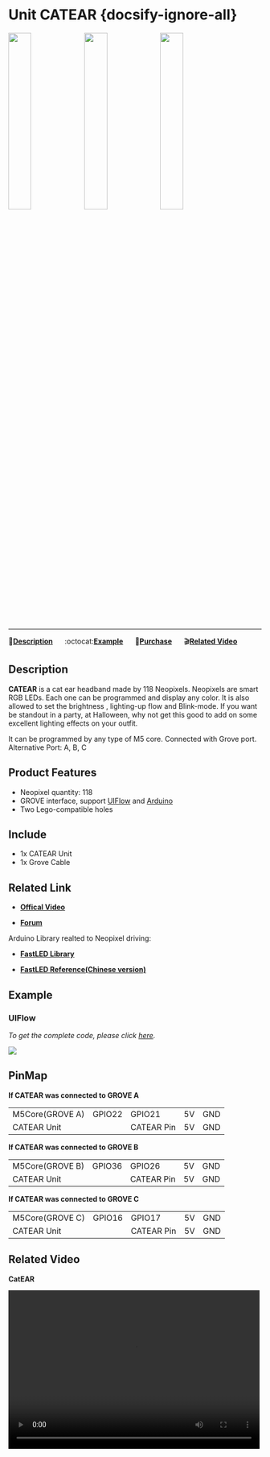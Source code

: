 # Unit CATEAR {docsify-ignore-all}

<img src="assets/img/product_pics/unit/unit_catear_01.png" width="30%" height="30%"><img src="assets/img/product_pics/unit/unit_catear_02.png" width="30%" height="30%"><img src="assets/img/product_pics/unit/unit_catear_03.png" width="30%" height="30%">

***

:memo:**[Description](#Description)**&nbsp;&nbsp;&nbsp;&nbsp;&nbsp;&nbsp;:octocat:**[Example](#Example)**&nbsp;&nbsp;&nbsp;&nbsp;&nbsp;&nbsp;🛒**[Purchase](https://www.aliexpress.com/store/product/M5Stack-Official-Cute-Cat-Ears-Acrylic-Handbands-with-118Pcs-NeoPixel-LED-Lights-Control-by-UI-Flow/3226069_32956969127.html?spm=2114.12010615.8148356.2.7e9f55cfahQyM2)**&nbsp;&nbsp;&nbsp;&nbsp;&nbsp;&nbsp;:clapper:**[Related Video](#Related-Video)**

## Description

**CATEAR** is a cat ear headband made by 118 Neopixels. Neopixels are smart RGB LEDs. Each one can be programmed and display any color. It is also allowed to set the brightness , lighting-up flow and Blink-mode.
If you want be standout in a party, at Halloween, why not get this good to add on some excellent lighting effects on your outfit.

It can be programmed by any type of M5 core. Connected with Grove port.
Alternative Port: A, B, C

## Product Features

-  Neopixel quantity: 118
- GROVE interface, support [UIFlow](http://flow.m5stack.com) and [Arduino](http://www.arduino.cc)
- Two Lego-compatible holes

## Include

- 1x CATEAR Unit
- 1x Grove Cable

## Related Link

- **[Offical Video](https://www.youtube.com/channel/UCozgFVglWYQXbvTmGyS739w)**

- **[Forum](http://forum.m5stack.com/)**

Arduino Library realted to Neopixel driving:

- **[FastLED Library](https://github.com/FastLED/FastLED/wiki/Overview)**

- **[FastLED Reference(Chinese version)](http://www.taichi-maker.com/homepage/reference-index/arduino-library-index/fastled-library/)**

## Example

### UIFlow

*To get the complete code, please click [here](https://github.com/m5stack/M5-ProductExampleCodes/tree/master/Unit/CATEAR/UIFlow).*

<img src="assets/img/product_pics/unit/unit_example/CATEAR/example_unit_catear_01.png">

## PinMap

**If CATEAR was connected to GROVE A**

<table>
 <tr><td>M5Core(GROVE A)</td><td>GPIO22</td><td>GPIO21</td><td>5V</td><td>GND</td></tr>
 <tr><td>CATEAR Unit</td><td> </td><td>CATEAR Pin</td><td>5V</td><td>GND</td></tr>
</table>

**If CATEAR was connected to GROVE B**

<table>
<tr><td>M5Core(GROVE B)</td><td>GPIO36</td><td>GPIO26</td><td>5V</td><td>GND</td></tr>
 <tr><td>CATEAR Unit</td><td> </td><td>CATEAR Pin</td><td>5V</td><td>GND</td></tr>
</table>

**If CATEAR was connected to GROVE C**

<table>
<tr><td>M5Core(GROVE C)</td><td>GPIO16</td><td>GPIO17</td><td>5V</td><td>GND</td></tr>
 <tr><td>CATEAR Unit</td><td> </td><td>CATEAR Pin</td><td>5V</td><td>GND</td></tr>
</table>

## Related Video

**CatEAR**

<video width="500" height="315" controls>
    <source src="https://m5stack.oss-cn-shenzhen.aliyuncs.com/video/Blog/Twitch201812/M5Stick%20CatEar.mp4" type="video/mp4">
</video>
